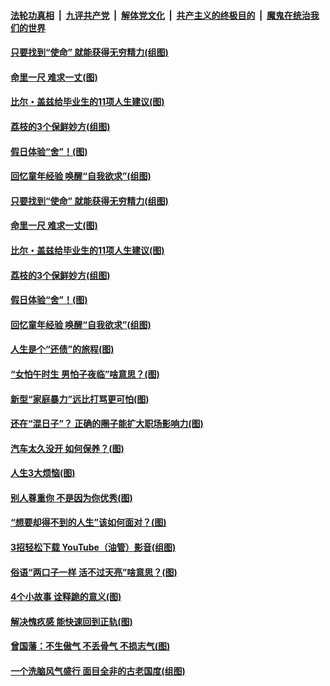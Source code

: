 

####  [法轮功真相](../../../../basic/blob/master/README.md?t=06220935) &nbsp;|&nbsp; [九评共产党](../../../../9ping.md/blob/master/README.md?t=06220935) &nbsp;|&nbsp; [解体党文化](../../../../jtdwh.md/blob/master/README.md?t=06220935)  &nbsp;|&nbsp; [共产主义的终极目的](../../../../gczydzjmd.md/blob/master/README.md?t=06220935) &nbsp;|&nbsp; [魔鬼在统治我们的世界](../../../../mgztzwmdsj.md/blob/master/README.md?t=06220935) 

#### [只要找到“使命” 就能获得无穷精力(组图)](../pages/p8/937159.md?t=06220935) 

#### [命里一尺 难求一丈(图)](../pages/p8/936782.md?t=06220935) 

#### [比尔・盖兹给毕业生的11项人生建议(图)](../pages/p8/936231.md?t=06220935) 

#### [荔枝的3个保鲜妙方(组图)](../pages/p8/936950.md?t=06220935) 

#### [假日体验“舍”！(图)](../pages/p8/937183.md?t=06220935) 

#### [回忆童年经验 唤醒“自我欲求”(组图)](../pages/p8/937082.md?t=06220935) 

#### [只要找到“使命” 就能获得无穷精力(组图)](../pages/p8/937159.md?t=06220935) 

#### [命里一尺 难求一丈(图)](../pages/p8/936782.md?t=06220935) 

#### [比尔・盖兹给毕业生的11项人生建议(图)](../pages/p8/936231.md?t=06220935) 

#### [荔枝的3个保鲜妙方(组图)](../pages/p8/936950.md?t=06220935) 

#### [假日体验“舍”！(图)](../pages/p8/937183.md?t=06220935) 

#### [回忆童年经验 唤醒“自我欲求”(组图)](../pages/p8/937082.md?t=06220935) 

#### [人生是个“还债”的旅程(图)](../pages/p8/936768.md?t=06220935) 

#### [“女怕午时生 男怕子夜临”啥意思？(图)](../pages/p8/937081.md?t=06220935) 

#### [新型“家庭暴力”远比打骂更可怕(图)](../pages/p8/936230.md?t=06220935) 

#### [还在“混日子”？ 正确的圈子能扩大职场影响力(图)](../pages/p8/937049.md?t=06220935) 

#### [汽车太久没开 如何保养？(图)](../pages/p8/937035.md?t=06220935) 

#### [人生3大烦恼(图)](../pages/p8/936959.md?t=06220935) 

#### [别人尊重你 不是因为你优秀(图)](../pages/p8/936253.md?t=06220935) 

#### [“想要却得不到的人生”该如何面对？(图)](../pages/p8/936933.md?t=06220935) 

#### [3招轻松下载 YouTube（油管）影音(组图)](../pages/p8/936922.md?t=06220935) 

#### [俗语“两口子一样 活不过天亮”啥意思？(图)](../pages/p8/936917.md?t=06220935) 

#### [4个小故事 诠释跪的意义(图)](../pages/p8/936353.md?t=06220935) 

#### [解决愧疚感 能快速回到正轨(图)](../pages/p8/936834.md?t=06220935) 

#### [曾国藩：不生傲气 不丢骨气 不损志气(图)](../pages/p8/936248.md?t=06220935) 

#### [一个洗脑风气盛行 面目全非的古老国度(组图)](../pages/p8/936759.md?t=06220935) 

